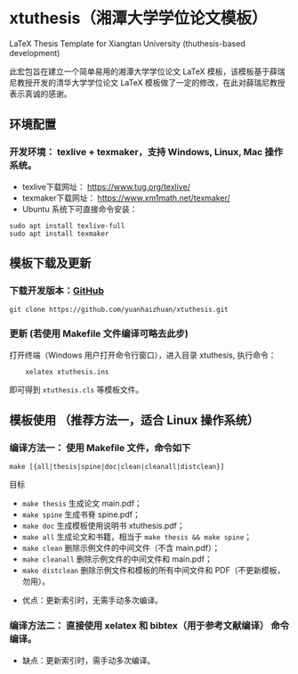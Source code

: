 # xtuthesis（湘潭大学学位论文模板）
LaTeX Thesis Template for Xiangtan University (thuthesis-based development)

此宏包旨在建立一个简单易用的湘潭大学学位论文 LaTeX 模板，该模板基于薛瑞尼教授开发的清华大学学位论文 LaTeX 模板做了一定的修改，在此对薛瑞尼教授表示真诚的感谢。

## 环境配置

### 开发环境： texlive + texmaker，支持 Windows, Linux, Mac 操作系统。
+ texlive下载网址： https://www.tug.org/texlive/
+ texmaker下载网址： https://www.xm1math.net/texmaker/
+ Ubuntu 系统下可直接命令安装：
```shell
sudo apt install texlive-full
sudo apt install texmaker
```

## 模板下载及更新
### 下载开发版本：[GitHub](https://github.com/yuanhaizhuan/xtuthesis)
```shell
git clone https://github.com/yuanhaizhuan/xtuthesis.git
```

### 更新 (若使用 Makefile 文件编译可略去此步)
打开终端（Windows 用户打开命令行窗口），进入目录 xtuthesis, 执行命令：
```shell
    xelatex xtuthesis.ins
```
即可得到 `xtuthesis.cls` 等模板文件。


## 模板使用 （推荐方法一，适合 Linux 操作系统）
### 编译方法一： 使用 Makefile 文件，命令如下
```shell
make [{all|thesis|spine|doc|clean|cleanall|distclean}]
```
目标
* `make thesis`    生成论文 main.pdf；
* `make spine`     生成书脊 spine.pdf；
* `make doc`       生成模板使用说明书 xtuthesis.pdf；
* `make all`       生成论文和书籍，相当于 `make thesis && make spine`；
* `make clean`     删除示例文件的中间文件（不含 main.pdf）；
* `make cleanall`  删除示例文件的中间文件和 main.pdf；
* `make distclean` 删除示例文件和模板的所有中间文件和 PDF（不更新模板，勿用）。
+ 优点：更新索引时，无需手动多次编译。

### 编译方法二： 直接使用 xelatex 和 bibtex（用于参考文献编译） 命令编译。
+ 缺点：更新索引时，需手动多次编译。
